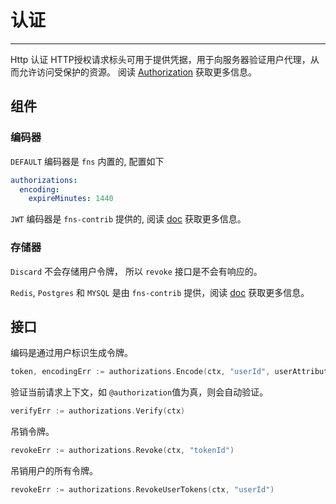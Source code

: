 # 认证

---

Http 认证
HTTP授权请求标头可用于提供凭据，用于向服务器验证用户代理，从而允许访问受保护的资源。
阅读 [Authorization](https://developer.mozilla.org/en-US/docs/Web/HTTP/Headers/Authorization) 获取更多信息。

## 组件
### 编码器
`DEFAULT` 编码器是 `fns` 内置的, 配置如下 
```yaml
authorizations:
  encoding:
    expireMinutes: 1440
```
`JWT` 编码器是 `fns-contrib` 提供的, 阅读 [doc](https://github.com/aacfactory/fns-contrib/tree/main/authorizations/encoding/jwt) 获取更多信息。
### 存储器
`Discard` 不会存储用户令牌， 所以 `revoke` 接口是不会有响应的。

`Redis`, `Postgres` 和 `MYSQL` 是由 `fns-contrib` 提供，阅读 [doc](https://github.com/aacfactory/fns-contrib/tree/main/authorizations/store) 获取更多信息。

## 接口
编码是通过用户标识生成令牌。
```go
token, encodingErr := authorizations.Encode(ctx, "userId", userAttributes)
```
验证当前请求上下文，如 `@authorization`值为真，则会自动验证。
```go
verifyErr := authorizations.Verify(ctx)
```
吊销令牌。
```go
revokeErr := authorizations.Revoke(ctx, "tokenId")
```
吊销用户的所有令牌。
```go
revokeErr := authorizations.RevokeUserTokens(ctx, "userId")
```